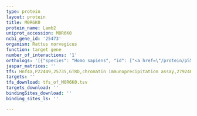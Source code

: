 ```yaml
---
type: protein
layout: protein
title: M0R6K0
protein_name: Lamb2
uniprot_accession: M0R6K0
ncbi_gene_id: '25473'
organism: Rattus norvegicus
function: target gene
number_of_interactions: '1'
orthologs: '[{"species": "Homo sapiens", "id": ["<a href=\"/protein/p55268\">P55268</a>"]}, {"species": "Danio rerio", "id": ["<a href=\"/protein/b7zda6\">B7ZDA6</a>"]}, {"species": "Mus musculus", "id": ["<a href=\"/protein/q61292\">Q61292</a>"]}, {"species": "Caenorhabditis elegans", "id": ["<a href=\"/protein/o44565\">O44565</a>"]}, {"species": "Drosophila melanogaster", "id": ["<a href=\"/protein/p11046\">P11046</a>"]}]'
jaspar_matrices: ''
tfs: Hnf4a,P22449,25735,GTRD,chromatin immunoprecipitation assay,27924024%5Buid%5D,No
targets: ''
tfs_download: tfs_of_M0R6K0.tsv
targets_download: ''
bindingSites_download: ''
binding_sites_ls: ''

---
```


